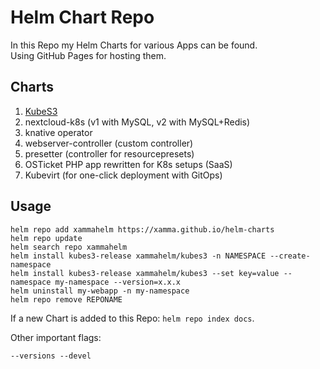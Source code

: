 # Helm Chart Repo
In this Repo my Helm Charts for various Apps can be found.  
Using GitHub Pages for hosting them.  

## Charts
1. [KubeS3](https://github.com/xamma/KubeS3)
2. nextcloud-k8s (v1 with MySQL, v2 with MySQL+Redis)
3. knative operator
4. webserver-controller (custom controller)
5. presetter (controller for resourcepresets)
6. OSTicket PHP app rewritten for K8s setups (SaaS)
7. Kubevirt (for one-click deployment with GitOps)

## Usage
```
helm repo add xammahelm https://xamma.github.io/helm-charts
helm repo update
helm search repo xammahelm
helm install kubes3-release xammahelm/kubes3 -n NAMESPACE --create-namespace
helm install kubes3-release xammahelm/kubes3 --set key=value --namespace my-namespace --version=x.x.x
helm uninstall my-webapp -n my-namespace
helm repo remove REPONAME
```

If a new Chart is added to this Repo: ```helm repo index docs```.  

Other important flags:
```
--versions --devel
```